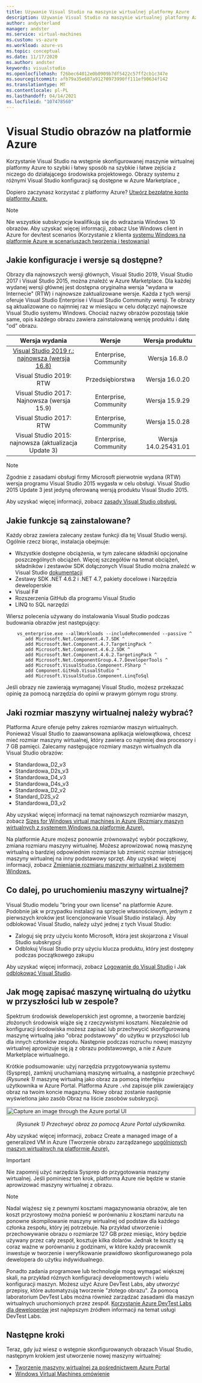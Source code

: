 ```yaml
---
title: Używanie Visual Studio na maszynie wirtualnej platformy Azure
description: Używanie Visual Studio na maszynie wirtualnej platformy Azure.
author: andysterland
manager: andster
ms.service: virtual-machines
ms.custom: vs-azure
ms.workload: azure-vs
ms.topic: conceptual
ms.date: 11/17/2020
ms.author: andster
keywords: visualstudio
ms.openlocfilehash: f26bec64012e0b0909b7df5422c57ff2cb1c347e
ms.sourcegitcommit: afb79a35e687a91270973990ff111ef90634f142
ms.translationtype: MT
ms.contentlocale: pl-PL
ms.lasthandoff: 04/14/2021
ms.locfileid: "107478560"
---
```

# <a name="visual-studio-images-on-azure"></a>Visual Studio obrazów na platformie Azure
Korzystanie Visual Studio na wstępnie skonfigurowanej maszynie wirtualnej platformy Azure to szybki i łatwy sposób na szybkie i łatwe zejścia z niczego do działającego środowiska projektowego. Obrazy systemu z różnymi Visual Studio konfiguracji są dostępne w Azure Marketplace [.](https://azuremarketplace.microsoft.com/marketplace/apps/category/compute?filters=virtual-machine-images%3Bmicrosoft%3Bwindows&page=1&subcategories=application-infrastructure)

Dopiero zaczynasz korzystać z platformy Azure? [Utwórz bezpłatne konto platformy Azure.](https://azure.microsoft.com/free)

> [!NOTE]
> Nie wszystkie subskrypcje kwalifikują się do wdrażania Windows 10 obrazów. Aby uzyskać więcej informacji, zobacz Use Windows client in Azure for dev/test scenarios (Korzystanie z klienta [systemu Windows na platformie Azure w scenariuszach tworzenia i testowania)](./client-images.md)

## <a name="what-configurations-and-versions-are-available"></a>Jakie konfiguracje i wersje są dostępne?
Obrazy dla najnowszych wersji głównych, Visual Studio 2019, Visual Studio 2017 i Visual Studio 2015, można znaleźć w Azure Marketplace.  Dla każdej wydanej wersji głównej jest dostępna oryginalna wersja "wydana w Internecie" (RTW) i najnowsze zaktualizowane wersje.  Każda z tych wersji oferuje Visual Studio Enterprise i Visual Studio Community wersji.  Te obrazy są aktualizowane co najmniej raz w miesiącu w celu dołączyć najnowsze Visual Studio systemu Windows.  Chociaż nazwy obrazów pozostają takie same, opis każdego obrazu zawiera zainstalowaną wersję produktu i datę "od" obrazu.

| Wersja wydania                                                                                                                                                | Wersje              | Wersja produktu   |
|:--------------------------------------------------------------------------------------------------------------------------------------------------------------:|:---------------------:|:-----------------:|
| [Visual Studio 2019 r.: najnowsza (wersja 16.8)](https://azuremarketplace.microsoft.com/marketplace/apps/microsoftvisualstudio.visualstudio2019latest?tab=Overview) | Enterprise, Community | Wersja 16.8.0    |
| Visual Studio 2019: RTW                         | Przedsiębiorstwa | Wersja 16.0.20    |
| Visual Studio 2017: Najnowsza (wersja 15.9)           | Enterprise, Community | Wersja 15.9.29   |
| Visual Studio 2017: RTW                             | Enterprise, Community | Wersja 15.0.28  |
| Visual Studio 2015: najnowsza (aktualizacja Update 3)               | Enterprise, Community | Wersja 14.0.25431.01 |

> [!NOTE]
> Zgodnie z zasadami obsługi firmy Microsoft pierwotnie wydana (RTW) wersja programu Visual Studio 2015 wygasła w celu obsługi. Visual Studio 2015 Update 3 jest jedyną oferowaną wersją produktu Visual Studio 2015.

Aby uzyskać więcej informacji, zobacz [zasady Visual Studio obsługi.](https://www.visualstudio.com/productinfo/vs-servicing-vs)

## <a name="what-features-are-installed"></a>Jakie funkcje są zainstalowane?
Każdy obraz zawiera zalecany zestaw funkcji dla tej Visual Studio wersji. Ogólnie rzecz biorąc, instalacja obejmuje:

* Wszystkie dostępne obciążenia, w tym zalecane składniki opcjonalne poszczególnych obciążeń. Więcej szczegółów na temat obciążeń, składników i zestawów SDK dołączonych Visual Studio można znaleźć w Visual Studio [dokumentacji](https://docs.microsoft.com/visualstudio/install/workload-and-component-ids)
* Zestawy SDK .NET 4.6.2 i .NET 4.7, pakiety docelowe i Narzędzia deweloperskie
* Visual F#
* Rozszerzenia GitHub dla programu Visual Studio
* LINQ to SQL narzędzi

Wiersz polecenia używany do instalowania Visual Studio podczas budowania obrazów jest następujący:

```
    vs_enterprise.exe --allWorkloads --includeRecommended --passive ^
       add Microsoft.Net.Component.4.7.SDK ^
       add Microsoft.Net.Component.4.7.TargetingPack ^ 
       add Microsoft.Net.Component.4.6.2.SDK ^
       add Microsoft.Net.Component.4.6.2.TargetingPack ^
       add Microsoft.Net.ComponentGroup.4.7.DeveloperTools ^
       add Microsoft.VisualStudio.Component.FSharp ^
       add Component.GitHub.VisualStudio ^
       add Microsoft.VisualStudio.Component.LinqToSql
```

Jeśli obrazy nie zawierają wymaganej Visual Studio, możesz przekazać opinię za pomocą narzędzia do opinii w prawym górnym rogu strony.

## <a name="what-size-vm-should-i-choose"></a>Jaki rozmiar maszyny wirtualnej należy wybrać?
Platforma Azure oferuje pełny zakres rozmiarów maszyn wirtualnych. Ponieważ Visual Studio to zaawansowana aplikacja wielowątkowa, chcesz mieć rozmiar maszyny wirtualnej, który zawiera co najmniej dwa procesory i 7 GB pamięci. Zalecamy następujące rozmiary maszyn wirtualnych dla Visual Studio obrazów:

   * Standardowa_D2_v3
   * Standardowa_D2s_v3
   * Standardowa_D4_v3
   * Standardowa_D4s_v3
   * Standardowa_D2_v2
   * Standard_D2S_v2
   * Standardowa_D3_v2
    
Aby uzyskać więcej informacji na temat najnowszych rozmiarów maszyn, zobacz [Sizes for Windows virtual machines in Azure (Rozmiary maszyn wirtualnych z systemem Windows na platformie Azure).](../sizes.md)

Na platformie Azure możesz ponownie zrównoważyć wybór początkowy, zmiana rozmiaru maszyny wirtualnej. Możesz aprowizować nową maszynę wirtualną o bardziej odpowiednim rozmiarze lub zmienić rozmiar istniejącej maszyny wirtualnej na inny podstawowy sprzęt. Aby uzyskać więcej informacji, zobacz [Zmienianie rozmiaru maszyny wirtualnej z systemem Windows.](./resize-vm.md)

## <a name="after-the-vm-is-running-whats-next"></a>Co dalej, po uruchomieniu maszyny wirtualnej?
Visual Studio modelu "bring your own license" na platformie Azure. Podobnie jak w przypadku instalacji na sprzęcie własnościowym, jednym z pierwszych kroków jest licencjonowanie Visual Studio instalacji. Aby odblokować Visual Studio, należy użyć jednej z tych Visual Studio:
- Zaloguj się przy użyciu konto Microsoft, która jest skojarzona z Visual Studio subskrypcji 
- Odblokuj Visual Studio przy użyciu klucza produktu, który jest dostępny podczas początkowego zakupu

Aby uzyskać więcej informacji, zobacz [Logowanie do Visual Studio](/visualstudio/ide/signing-in-to-visual-studio) i Jak [odblokować Visual Studio](/visualstudio/ide/how-to-unlock-visual-studio).

## <a name="how-do-i-save-the-development-vm-for-future-or-team-use"></a>Jak mogę zapisać maszynę wirtualną do użytku w przyszłości lub w zespole?

Spektrum środowisk deweloperskich jest ogromne, a tworzenie bardziej złożonych środowisk wiąże się z rzeczywistymi kosztami. Niezależnie od konfiguracji środowiska możesz zapisać lub przechwycić skonfigurowaną maszynę wirtualną jako "obraz podstawowy" do użytku w przyszłości lub dla innych członków zespołu. Następnie podczas rozruchu nowej maszyny wirtualnej aprowizuje się ją z obrazu podstawowego, a nie z Azure Marketplace wirtualnego.

Krótkie podsumowanie: użyj narzędzia przygotowywania systemu (Sysprep), zamknij uruchamianą maszynę wirtualną, a następnie przechwyć *(Rysunek 1)* maszynę wirtualną jako obraz za pomocą interfejsu użytkownika w Azure Portal. Platforma Azure `.vhd` zapisuje plik zawierający obraz na twoim koncie magazynu. Nowy obraz zostanie następnie wyświetlona jako zasób Obraz na liście zasobów subskrypcji.

<img src="media/using-visual-studio-vm/capture-vm.png" alt="Capture an image through the Azure portal UI" style="border:3px solid Silver; display: block; margin: auto;"><center>*(Rysunek 1) Przechwyć obraz za pomocą Azure Portal użytkownika.*</center>

Aby uzyskać więcej informacji, zobacz Create a managed image of a generalized VM in Azure (Tworzenie obrazu zarządzanego [uogólnionych maszyn wirtualnych na platformie Azure).](./capture-image-resource.md)

> [!IMPORTANT]
> Nie zapomnij użyć narzędzia Sysprep do przygotowania maszyny wirtualnej. Jeśli pominiesz ten krok, platforma Azure nie będzie w stanie aprowizować maszyny wirtualnej z obrazu.

> [!NOTE]
> Nadal wiążesz się z pewnymi kosztami magazynowania obrazów, ale ten koszt przyrostowy można ponieść w porównaniu z kosztami narzutu na ponowne skompilowanie maszyny wirtualnej od podstaw dla każdego członka zespołu, który jej potrzebuje. Na przykład utworzenie i przechowywanie obrazu o rozmiarze 127 GB przez miesiąc, który będzie używany przez cały zespół, kosztuje kilka dolarów. Jednak te koszty są coraz ważne w porównaniu z godzinami, w które każdy pracownik inwestuje w tworzenie i weryfikowanie prawidłowo skonfigurowanego pola dewelopera do użytku indywidualnego.

Ponadto zadania programowe lub technologie mogą wymagać większej skali, na przykład różnych konfiguracji developmentowych i wielu konfiguracji maszyn. Możesz użyć Azure DevTest Labs, aby _utworzyć_ przepisy, które automatyzują tworzenie "złotego obrazu". Za pomocą laboratorium DevTest Labs można również zarządzać zasadami dla maszyn wirtualnych uruchomionych przez zespół. [Korzystanie Azure DevTest Labs dla deweloperów](../../devtest-labs/devtest-lab-developer-lab.md) jest najlepszym źródłem informacji na temat usługi DevTest Labs.

## <a name="next-steps"></a>Następne kroki
Teraz, gdy już wiesz o wstępnie skonfigurowanych obrazach Visual Studio, następnym krokiem jest utworzenie nowej maszyny wirtualnej:

* [Tworzenie maszyny wirtualnej za pośrednictwem Azure Portal](quick-create-portal.md)
* [Windows Virtual Machines omówienie](overview.md)
